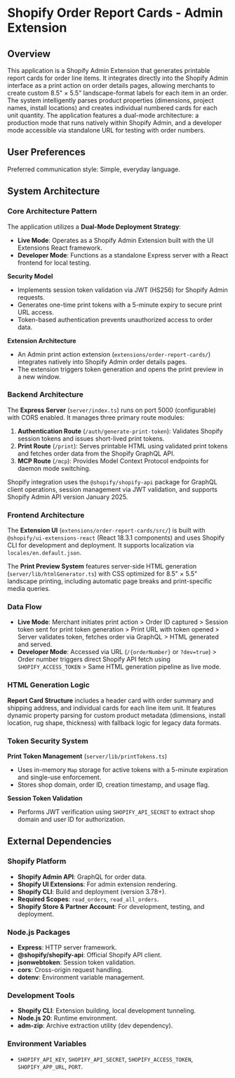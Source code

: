 # Shopify Order Report Cards - Admin Extension

## Overview

This application is a Shopify Admin Extension that generates printable report cards for order line items. It integrates directly into the Shopify Admin interface as a print action on order details pages, allowing merchants to create custom 8.5" × 5.5" landscape-format labels for each item in an order. The system intelligently parses product properties (dimensions, project names, install locations) and creates individual numbered cards for each unit quantity. The application features a dual-mode architecture: a production mode that runs natively within Shopify Admin, and a developer mode accessible via standalone URL for testing with order numbers.

## User Preferences

Preferred communication style: Simple, everyday language.

## System Architecture

### Core Architecture Pattern

The application utilizes a **Dual-Mode Deployment Strategy**:
- **Live Mode**: Operates as a Shopify Admin Extension built with the UI Extensions React framework.
- **Developer Mode**: Functions as a standalone Express server with a React frontend for local testing.

**Security Model**
- Implements session token validation via JWT (HS256) for Shopify Admin requests.
- Generates one-time print tokens with a 5-minute expiry to secure print URL access.
- Token-based authentication prevents unauthorized access to order data.

**Extension Architecture**
- An Admin print action extension (`extensions/order-report-cards/`) integrates natively into Shopify Admin order details pages.
- The extension triggers token generation and opens the print preview in a new window.

### Backend Architecture

The **Express Server** (`server/index.ts`) runs on port 5000 (configurable) with CORS enabled. It manages three primary route modules:
1.  **Authentication Route** (`/auth/generate-print-token`): Validates Shopify session tokens and issues short-lived print tokens.
2.  **Print Route** (`/print`): Serves printable HTML using validated print tokens and fetches order data from the Shopify GraphQL API.
3.  **MCP Route** (`/mcp`): Provides Model Context Protocol endpoints for daemon mode switching.

Shopify integration uses the `@shopify/shopify-api` package for GraphQL client operations, session management via JWT validation, and supports Shopify Admin API version January 2025.

### Frontend Architecture

The **Extension UI** (`extensions/order-report-cards/src/`) is built with `@shopify/ui-extensions-react` (React 18.3.1 components) and uses Shopify CLI for development and deployment. It supports localization via `locales/en.default.json`.

The **Print Preview System** features server-side HTML generation (`server/lib/htmlGenerator.ts`) with CSS optimized for 8.5" × 5.5" landscape printing, including automatic page breaks and print-specific media queries.

### Data Flow

-   **Live Mode**: Merchant initiates print action > Order ID captured > Session token sent for print token generation > Print URL with token opened > Server validates token, fetches order via GraphQL > HTML generated and served.
-   **Developer Mode**: Accessed via URL (`/{orderNumber}` or `?dev=true`) > Order number triggers direct Shopify API fetch using `SHOPIFY_ACCESS_TOKEN` > Same HTML generation pipeline as live mode.

### HTML Generation Logic

**Report Card Structure** includes a header card with order summary and shipping address, and individual cards for each line item unit. It features dynamic property parsing for custom product metadata (dimensions, install location, rug shape, thickness) with fallback logic for legacy data formats.

### Token Security System

**Print Token Management** (`server/lib/printTokens.ts`)
-   Uses in-memory `Map` storage for active tokens with a 5-minute expiration and single-use enforcement.
-   Stores shop domain, order ID, creation timestamp, and usage flag.

**Session Token Validation**
-   Performs JWT verification using `SHOPIFY_API_SECRET` to extract shop domain and user ID for authorization.

## External Dependencies

### Shopify Platform
-   **Shopify Admin API**: GraphQL for order data.
-   **Shopify UI Extensions**: For admin extension rendering.
-   **Shopify CLI**: Build and deployment (version 3.78+).
-   **Required Scopes**: `read_orders`, `read_all_orders`.
-   **Shopify Store & Partner Account**: For development, testing, and deployment.

### Node.js Packages
-   **Express**: HTTP server framework.
-   **@shopify/shopify-api**: Official Shopify API client.
-   **jsonwebtoken**: Session token validation.
-   **cors**: Cross-origin request handling.
-   **dotenv**: Environment variable management.

### Development Tools
-   **Shopify CLI**: Extension building, local development tunneling.
-   **Node.js 20**: Runtime environment.
-   **adm-zip**: Archive extraction utility (dev dependency).

### Environment Variables
-   `SHOPIFY_API_KEY`, `SHOPIFY_API_SECRET`, `SHOPIFY_ACCESS_TOKEN`, `SHOPIFY_APP_URL`, `PORT`.